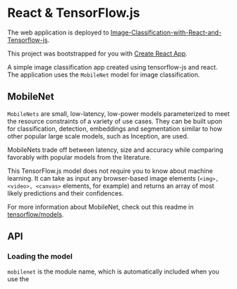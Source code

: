 # React & TensorFlow.js

The web application is deployed to [Image-Classification-with-React-and-Tensorflow-js](https://sauravmishra1710.github.io/Image-Classification-with-React-and-Tensorflow-js/).

This project was bootstrapped for you with [Create React App](https://github.com/facebook/create-react-app).

A simple image classification app created using tensorflow-js and react. The application uses the `MobileNet` model for image classification.

## MobileNet 
`MobileNets` are small, low-latency, low-power models parameterized to meet the resource constraints of a variety of use cases. They can be built upon for classification, detection, embeddings and segmentation similar to how other popular large scale models, such as Inception, are used.

MobileNets trade off between latency, size and accuracy while comparing favorably with popular models from the literature.

This TensorFlow.js model does not require you to know about machine learning. It can take as input any browser-based image elements (`<img>, <video>, <canvas>` elements, for example) and returns an array of most likely predictions and their confidences.

For more information about MobileNet, check out this readme in [tensorflow/models](https://github.com/tensorflow/models/blob/master/research/slim/nets/mobilenet_v1.md).

## API
### Loading the model
`mobilenet` is the module name, which is automatically included when you use the <script src> method. When using ES6 imports, mobilenet is the module.

```
mobilenet.load({
    version: 1,
    alpha?: 0.25 | .50 | .75 | 1.0,
    modelUrl?: string
    inputRange?: [number, number]
  }
)
```
For users of previous versions (1.0.x), the API is:

```
mobilenet.load(
    version?: 1,
    alpha?: 0.25 | .50 | .75 | 1.0
)
```

**Args:**

- version: The MobileNet version number. Use 1 for [MobileNetV1](https://github.com/tensorflow/models/blob/master/research/slim/nets/mobilenet_v1.md), and 2 for [MobileNetV2](https://github.com/tensorflow/models/tree/master/research/slim/nets/mobilenet). Defaults to 1.
- alpha: Controls the width of the network, trading accuracy for performance. A smaller alpha decreases accuracy and increases performance. 0.25 is only available for V1. Defaults to 1.0.
- modelUrl: Optional param for specifying the custom model url or tf.io.IOHandler object. Returns a model object.
- inputRange: Optional param specifying the pixel value range expected by the trained model hosted at the modelUrl. This is typically [0, 1] or [-1, 1].
- mobilenet is the module name, which is automatically included when you use the <script src> method. When using ES6 imports, mobilenet is the module.

### Making a classification
You can make a classification with mobilenet without needing to create a Tensor with MobileNet.classify, which takes an input image element and returns an array with top classes and their probabilities.

If you want to use this for transfer learning, see the infer method.

This method exists on the model that is loaded from mobilenet.load.

```
model.classify(
  img: tf.Tensor3D | ImageData | HTMLImageElement |
      HTMLCanvasElement | HTMLVideoElement,
  topk?: number
)
```

**Args:**
- img: A Tensor or an image element to make a classification on.
- topk: How many of the top probabilities to return. Defaults to 3.
- Returns a Promise that resolves to an array of classes and probabilities that looks like:

```
[{
  className: "Egyptian cat",
  probability: 0.8380282521247864
}, {
  className: "tabby, tabby cat",
  probability: 0.04644153267145157
}, {
  className: "Siamese cat, Siamese",
  probability: 0.024488523602485657
}]
```

## Available Scripts

In the project directory, you can run:

### `npm start`

We've already run this for you in the `Codespaces: server` terminal window below. If you need to stop the server for any reason you can just run `npm start` again to bring it back online.

Runs the app in the development mode.\
Open [http://localhost:3000](http://localhost:3000) in the built-in Simple Browser (`Cmd/Ctrl + Shift + P > Simple Browser: Show`) to view your running application.

The page will reload automatically when you make changes.\
You may also see any lint errors in the console.

### `npm test`

Launches the test runner in the interactive watch mode.\
See the section about [running tests](https://facebook.github.io/create-react-app/docs/running-tests) for more information.

### `npm run build`

Builds the app for production to the `build` folder.\
It correctly bundles React in production mode and optimizes the build for the best performance.

The build is minified and the filenames include the hashes.\
Your app is ready to be deployed!

See the section about [deployment](https://facebook.github.io/create-react-app/docs/deployment) for more information.

### `npm run eject`

**Note: this is a one-way operation. Once you `eject`, you can't go back!**

If you aren't satisfied with the build tool and configuration choices, you can `eject` at any time. This command will remove the single build dependency from your project.

Instead, it will copy all the configuration files and the transitive dependencies (webpack, Babel, ESLint, etc) right into your project so you have full control over them. All of the commands except `eject` will still work, but they will point to the copied scripts so you can tweak them. At this point you're on your own.

You don't have to ever use `eject`. The curated feature set is suitable for small and middle deployments, and you shouldn't feel obligated to use this feature. However we understand that this tool wouldn't be useful if you couldn't customize it when you are ready for it.

## Learn More

You can learn more in the [Create React App documentation](https://facebook.github.io/create-react-app/docs/getting-started).

To learn React, check out the [React documentation](https://reactjs.org/).

### Code Splitting

This section has moved here: [https://facebook.github.io/create-react-app/docs/code-splitting](https://facebook.github.io/create-react-app/docs/code-splitting)

### Analyzing the Bundle Size

This section has moved here: [https://facebook.github.io/create-react-app/docs/analyzing-the-bundle-size](https://facebook.github.io/create-react-app/docs/analyzing-the-bundle-size)

### Making a Progressive Web App

This section has moved here: [https://facebook.github.io/create-react-app/docs/making-a-progressive-web-app](https://facebook.github.io/create-react-app/docs/making-a-progressive-web-app)

### Advanced Configuration

This section has moved here: [https://facebook.github.io/create-react-app/docs/advanced-configuration](https://facebook.github.io/create-react-app/docs/advanced-configuration)

### Deployment

This section has moved here: [https://facebook.github.io/create-react-app/docs/deployment](https://facebook.github.io/create-react-app/docs/deployment)

### `npm run build` fails to minify

This section has moved here: [https://facebook.github.io/create-react-app/docs/troubleshooting#npm-run-build-fails-to-minify](https://facebook.github.io/create-react-app/docs/troubleshooting#npm-run-build-fails-to-minify)
